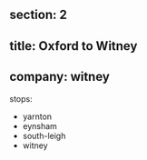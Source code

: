 section: 2
----
title: Oxford to Witney
----
company: witney
----
stops:
- yarnton
- eynsham
- south-leigh
- witney

